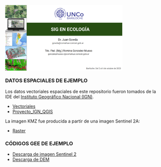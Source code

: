 
## <img src="mds/figures_mds/Portada.png" width="75%" style="display: block; margin: auto auto auto 0;" />

### DATOS ESPACIALES DE EJEMPLO

Los datos vectoriales espaciales de este repositorio fueron tomados de
la IDE del [Instituto Geográfico Nacional
(IGN)](https://www.ign.gob.ar/NuestrasActividades/InformacionGeoespacial/CapasSIG).

- [Vectoriales]()
- [Proyecto_IGN_QGIS]()

La imagen KMZ fue producida a partir de una imagen Sentinel 2A:

- [Raster]()

### CÓDIGOS GEE DE EJEMPLO

- [Descarga de imagen Sentinel 2](..mds/1_Descarga_Sentinel2.md)
- [Descarga de DEM](https://posgrado.crub.uncoma.edu.ar/?page_id=13)
